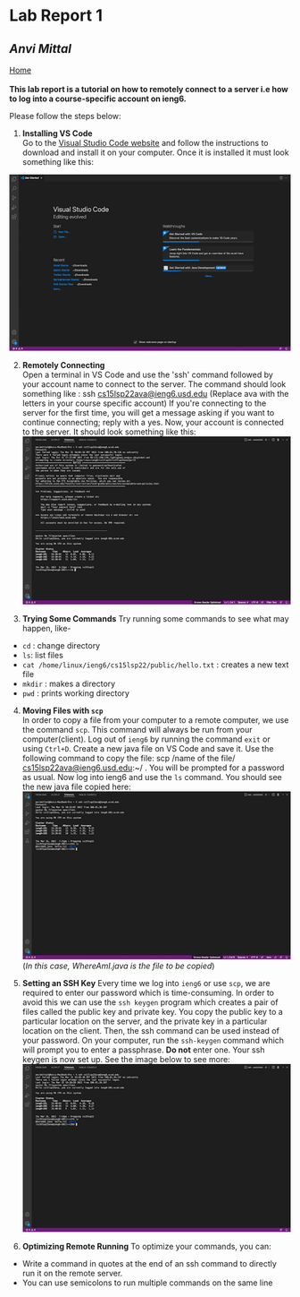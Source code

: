 # **Lab Report 1**
## *Anvi Mittal*

[Home](index.html)
<br />
<br />
**This lab report is a tutorial on how to remotely connect to a server i.e how to log into a course-specific account on ieng6.**

Please follow the steps below:

1. **Installing VS Code** <br />
Go to the [Visual Studio Code website](https://code.visualstudio.com/) and follow the
instructions to download and install it on your computer. Once it is installed it must look something like this:

![Image](vs_code.png)

2. **Remotely Connecting** <br />
Open a terminal in VS Code and use the 'ssh' command followed by your account name to connect to the server. The command should look something like : ssh cs15lsp22ava@ieng6.usd.edu (Replace ava with the letters in your course specific account) If you're connecting to the server for the first time, you will get a message asking if you want to continue connecting; reply with a yes. Now, your account is connected to the server. It should look something like this: 
![Image](remote_connect.png)

3. **Trying Some Commands**
Try running some commands to see what may happen, like-
* `cd` : change directory
* `ls`: list files
* `cat /home/linux/ieng6/cs15lsp22/public/hello.txt` : creates a new text file
* `mkdir` : makes a directory
* `pwd` : prints working directory

4. **Moving Files with `scp`** <br />
In order to copy a file from your computer to a remote computer, we use the command `scp`. This command will always be run from your computer(client). Log out of `ieng6` by running the command `exit` or using `Ctrl+D`. Create a new java file on VS Code and save it. Use the following command to copy the file: scp /name of the file/ cs15lsp22ava@ieng6.usd.edu:~/ . You will be prompted for a password as usual. Now log into ieng6 and use the `ls` command. You should see the new java file copied here: ![Image](scp.png)
(*In this case, WhereAmI.java is the file to be copied*)

5. **Setting an SSH Key**
Every time we log into `ieng6` or use `scp`, we are required to enter our password which is time-consuming. In order to avoid this we can use the `ssh keygen` program which creates a pair of files called the public key and private key. You copy the public key to a particular location on the server, and the private key in
a particular location on the client. Then, the ssh command can be used instead of your password. On your computer, run the `ssh-keygen` command which will prompt you to enter a passphrase. **Do not** enter one. Your ssh keygen is now set up. See the image below to see more: 
![Image](sshkeygen.png)

6. **Optimizing Remote Running**
To optimize your commands, you can:
 * Write a command in quotes at the end of an ssh command to directly
run it on the remote server.
* You can use semicolons to run multiple commands on the same line



